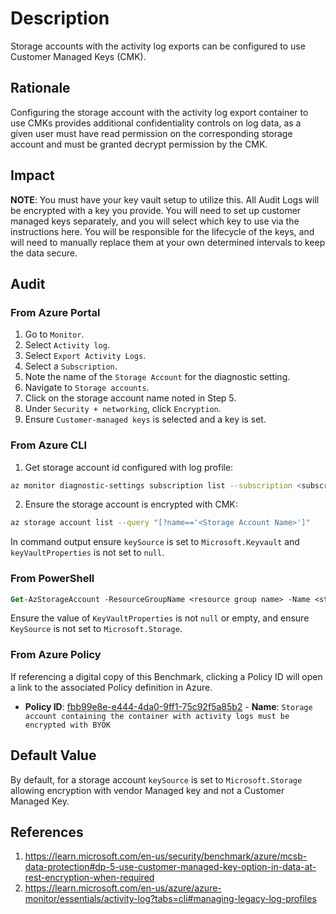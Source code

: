 # Description

Storage accounts with the activity log exports can be configured to use Customer Managed Keys (CMK).

## Rationale

Configuring the storage account with the activity log export container to use CMKs provides additional confidentiality controls on log data, as a given user must have read permission on the corresponding storage account and must be granted decrypt permission by the CMK.

## Impact

**NOTE**: You must have your key vault setup to utilize this. All Audit Logs will be encrypted with a key you provide. You will need to set up customer managed keys separately, and you will select which key to use via the instructions here. You will be responsible for the lifecycle of the keys, and will need to manually replace them at your own determined intervals to keep the data secure.

## Audit

### From Azure Portal

1. Go to `Monitor`.
2. Select `Activity log`.
3. Select `Export Activity Logs`.
4. Select a `Subscription`.
5. Note the name of the `Storage Account` for the diagnostic setting.
6. Navigate to `Storage accounts`.
7. Click on the storage account name noted in Step 5.
8. Under `Security + networking`, click `Encryption`.
9. Ensure `Customer-managed keys` is selected and a key is set.

### From Azure CLI

1. Get storage account id configured with log profile:

```sh
az monitor diagnostic-settings subscription list --subscription <subscription id> --query 'value[*].storageAccountId'
```

2. Ensure the storage account is encrypted with CMK:

```sh
az storage account list --query "[?name=='<Storage Account Name>']"
```

In command output ensure `keySource` is set to `Microsoft.Keyvault` and `keyVaultProperties` is not set to `null`.

### From PowerShell

```ps
Get-AzStorageAccount -ResourceGroupName <resource group name> -Name <storage account name>|select-object -ExpandProperty encryption|format-list
```

Ensure the value of `KeyVaultProperties` is not `null` or empty, and ensure `KeySource` is not set to `Microsoft.Storage`.

### From Azure Policy

If referencing a digital copy of this Benchmark, clicking a Policy ID will open a link to the associated Policy definition in Azure.

- **Policy ID**: [fbb99e8e-e444-4da0-9ff1-75c92f5a85b2](https://portal.azure.com/#view/Microsoft_Azure_Policy/PolicyDetailBlade/definitionId/%2Fproviders%2FMicrosoft.Authorization%2FpolicyDefinitions%2Ffbb99e8e-e444-4da0-9ff1-75c92f5a85b2) - **Name**: `Storage account containing the container with activity logs must be encrypted with BYOK`

## Default Value

By default, for a storage account `keySource` is set to `Microsoft.Storage` allowing encryption with vendor Managed key and not a Customer Managed Key.

## References

1. <https://learn.microsoft.com/en-us/security/benchmark/azure/mcsb-data-protection#dp-5-use-customer-managed-key-option-in-data-at-rest-encryption-when-required>
2. <https://learn.microsoft.com/en-us/azure/azure-monitor/essentials/activity-log?tabs=cli#managing-legacy-log-profiles>
